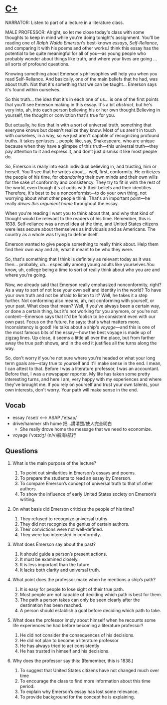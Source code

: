 # [C+](https://img.kmf.com/toefl/listening/audio/544502d5f77adef52d95970da0ca2011.mp3)

NARRATOR: Listen to part of a lecture in a literature class.

MALE PROFESSOR: Alright, so let me close today's class with some thoughts to keep in mind while you're doing tonight's assignment. You'll be reading one of *Ralph Waldo Emerson*'s best-known *essays*, *Self-Reliance*, and comparing it with his poems and other works.I think this essay has the potential to be quite meaningful for all of you—as young people who probably wonder about things like truth, and where your lives are going … all sorts of profound questions.

Knowing something about Emerson's philosophies will help you when you read Self-Reliance. And basically, one of the main beliefs that he had, was about truth. Not that it's something that we can be taught... Emerson says it's found within ourselves.

So this truth... the idea that it's in each one of us... is one of the first points that you'll see Emerson making in this essay. It's a bit *abstract*, but he's very into, ah, into each person believing his or her own thought.Believing in yourself, the thought or conviction that's true for you.

But actually, he ties that in with a sort of universal truth, something that everyone knows but doesn't realize they know. Most of us aren't in touch with ourselves, in a way, so we just aren't capable of recognizing profound truths. It takes geniuses... people like, say, Shakespeare, who are unique because when they have a glimpse of this truth—this universal truth—they pay attention to it and express it, and don’t just dismiss it like most people do.

So, Emerson is really into each individual believing in, and trusting, him or herself. You'll see that he writes about... well, first, conformity. He criticizes the people of his time, for *abandoning* their own minds and their own wills for the sake of conformity and consistency. They try to fit in with the rest of the world, even though it's at odds with their beliefs and their identities. Therefore, it's best to be a nonconformist—to do your own thing, not worrying about what other people think. That's an important point—he really *drives this argument home* throughout the essay.

When you're reading I want you to think about that, and why that kind of thought would be relevant to the readers of his time. Remember, this is 1838. Self-reliance was a novel idea at the time, and United States citizens were less secure about themselves as individuals and as Americans. The country as a whole was trying to define itself.

Emerson wanted to give people something to really think about. Help them find their own way and ah, what it meant to be who they were.

So, that's something that I think is definitely as relevant today as it was then... probably, uh... especially among young adults like yourselves.You know, uh, college being a time to sort of really think about who you are and where you're going.

Now, we already said that Emerson really emphasized nonconformity, right? As a way to sort of not lose your own self and identity in the world? To have your own truth and not be afraid to listen to it? Well, he takes it a step further. Not conforming also means, ah, not conforming with yourself, or your past. What does that mean? Well, if you've always been a certain way, or done a certain thing, but it's not working for you anymore, or you're not content—Emerson says that it'd be foolish to be consistent even with our own past. Focus on the future, he says: that's what matters more. Inconsistency is good! He talks about a ship's *voyage*—and this is one of the most famous bits of the essay—how the best voyage is made up of zigzag lines. Up close, it seems a little all over the place, but from farther away the true path shows, and in the end it justifies all the turns along the way.

So, don't worry if you’re not sure where you're headed or what your long term goals are—stay true to yourself and it'll make sense in the end. I mean, I can attest to that. Before I was a literature professor, I was an accountant. Before that, I was a newspaper reporter. My life has taken some pretty interesting turns, and here I am, very happy with my experiences and where they've brought me. If you rely on yourself and trust your own talents, your own interests, don't worry. Your path will make sense in the end.

## Vocab
- essay /ˈɛseɪ/ <--> ASAP /ˈeɪsap/ 
- drive/hammer sth home 把…講清楚/使人完全明白
	- She really drove home the message that we need to economize.
- voyage /ˈvɔɪɪdʒ/ (n/v)航海/航行

## Questions
1. What is the main purpose of the lecture? 
	1. To point out similarities in Emerson’s essays and poems.
	1. To prepare the students to read an essay by Emerson.
	1. To compare Emerson’s concept of universal truth to that of other authors.
	1. To show the influence of early United States society on Emerson’s writing.

2. On what basis did Emerson criticize the people of his time? 
	1. They refused to recognize universal truths.
	1. They did not recognize the genius of certain authors.
	1. Their convictions were not well-defined.
	1. They were too interested in conformity.

3. What does Emerson say about the past? 
	1. It should guide a person’s present actions.
	1. It must be examined closely.
	1. It is less important than the future.
	1. It lacks both clarity and universal truth.

4. What point does the professor make when he mentions a ship’s path? 
	1. It is easy for people to lose sight of their true path.
	1. Most people are not capable of deciding which path is best for them.
	1. The path a person takes can only be seen clearly after the destination has been reached.
	1. A person should establish a goal before deciding which path to take.

5. What does the professor imply about himself when he recounts some life experiences he had before becoming a literature professor? 
	1. He did not consider the consequences of his decisions.
	1. He did not plan to become a literature professor
	1. He has always tried to act consistently
	1. He has trusted in himself and his decisions.

6. Why does the professor say this: (Remember, this is 1838.)
	1. To suggest that United States citizens have not changed much over time
	1. To encourage the class to find more information about this time period.
	1. To explain why Emerson’s essay has lost some relevance.
	1. To provide background for the concept he is explaining.